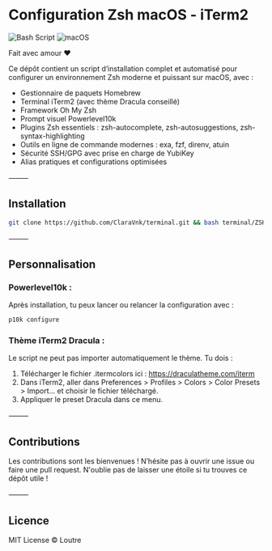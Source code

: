 # Configuration Zsh macOS - iTerm2

![Bash Script](https://img.shields.io/badge/bash_script-%23121011.svg?style=for-the-badge&logo=gnu-bash&logoColor=white) ![macOS](https://img.shields.io/badge/mac%20os-000000?style=for-the-badge&logo=macos&logoColor=F0F0F0)

Fait avec amour ❤️

Ce dépôt contient un script d’installation complet et automatisé pour configurer un environnement Zsh moderne et puissant sur macOS, avec :
* Gestionnaire de paquets Homebrew
* Terminal iTerm2 (avec thème Dracula conseillé)
* Framework Oh My Zsh
* Prompt visuel Powerlevel10k
* Plugins Zsh essentiels : zsh-autocomplete, zsh-autosuggestions, zsh-syntax-highlighting
* Outils en ligne de commande modernes : exa, fzf, direnv, atuin
* Sécurité SSH/GPG avec prise en charge de YubiKey
* Alias pratiques et configurations optimisées

⸻

## Installation

```bash
git clone https://github.com/ClaraVnk/terminal.git && bash terminal/ZSHRC_By_Loutre.sh && source ~/.zshrc
```

⸻

## Personnalisation

### Powerlevel10k : 
Après installation, tu peux lancer ou relancer la configuration avec :

```bash
p10k configure
```

### Thème iTerm2 Dracula :
Le script ne peut pas importer automatiquement le thème. Tu dois :
1. Télécharger le fichier .itermcolors ici : https://draculatheme.com/iterm
2. Dans iTerm2, aller dans Preferences > Profiles > Colors > Color Presets > Import... et choisir le fichier téléchargé.
3. Appliquer le preset Dracula dans ce menu.

⸻

## Contributions

Les contributions sont les bienvenues !
N’hésite pas à ouvrir une issue ou faire une pull request.
N'oublie pas de laisser une étoile si tu trouves ce dépôt utile !

⸻

## Licence

MIT License © Loutre
